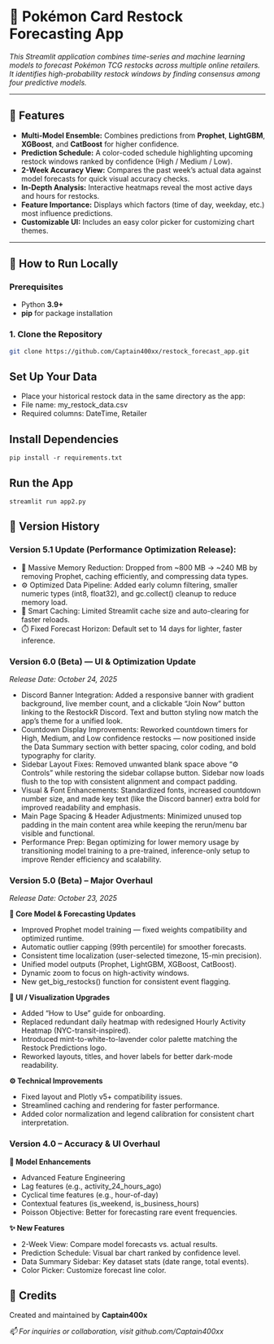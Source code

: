 # 🎴 Pokémon Card Restock Forecasting App

*This Streamlit application combines time-series and machine learning models to forecast Pokémon TCG restocks across multiple online retailers. It identifies high-probability restock windows by finding consensus among four predictive models.*

---

## 🚀 Features

- **Multi-Model Ensemble:** Combines predictions from **Prophet**, **LightGBM**, **XGBoost**, and **CatBoost** for higher confidence.  
- **Prediction Schedule:** A color-coded schedule highlighting upcoming restock windows ranked by confidence (High / Medium / Low).  
- **2-Week Accuracy View:** Compares the past week’s actual data against model forecasts for quick visual accuracy checks.  
- **In-Depth Analysis:** Interactive heatmaps reveal the most active days and hours for restocks.  
- **Feature Importance:** Displays which factors (time of day, weekday, etc.) most influence predictions.  
- **Customizable UI:** Includes an easy color picker for customizing chart themes.  

---

## 🧩 How to Run Locally

### **Prerequisites**
- Python **3.9+**
- **pip** for package installation

### **1. Clone the Repository**
```bash
git clone https://github.com/Captain400xx/restock_forecast_app.git
```

## Set Up Your Data

- Place your historical restock data in the same directory as the app:
- File name: my_restock_data.csv
- Required columns: DateTime, Retailer

## Install Dependencies
```
pip install -r requirements.txt
```

## Run the App
```
streamlit run app2.py
```

## 🧾 Version History

### Version 5.1 Update (Performance Optimization Release):

- 🚀 Massive Memory Reduction: Dropped from ~800 MB → ~240 MB by removing Prophet, caching efficiently, and compressing data types.
- ⚙️ Optimized Data Pipeline: Added early column filtering, smaller numeric types (int8, float32), and gc.collect() cleanup to reduce memory load.
- 🧠 Smart Caching: Limited Streamlit cache size and auto-clearing for faster reloads.
- ⏱️ Fixed Forecast Horizon: Default set to 14 days for lighter, faster inference.

### Version 6.0 (Beta) — UI & Optimization Update

*Release Date: October 24, 2025*

- Discord Banner Integration: Added a responsive banner with gradient background, live member count, and a clickable “Join Now” button linking to the RestockR Discord. Text and button styling now match the app’s theme for a unified look.
- Countdown Display Improvements: Reworked countdown timers for High, Medium, and Low confidence restocks — now positioned inside the Data Summary section with better spacing, color coding, and bold typography for clarity.
- Sidebar Layout Fixes: Removed unwanted blank space above “⚙️ Controls” while restoring the sidebar collapse button. Sidebar now loads flush to the top with consistent alignment and compact padding.
- Visual & Font Enhancements: Standardized fonts, increased countdown number size, and made key text (like the Discord banner) extra bold for improved readability and emphasis.
- Main Page Spacing & Header Adjustments: Minimized unused top padding in the main content area while keeping the rerun/menu bar visible and functional.
- Performance Prep: Began optimizing for lower memory usage by transitioning model training to a pre-trained, inference-only setup to improve Render efficiency and scalability.

### Version 5.0 (Beta) – Major Overhaul

*Release Date: October 23, 2025*

**🔧 Core Model & Forecasting Updates**

- Improved Prophet model training — fixed weights compatibility and optimized runtime.
- Automatic outlier capping (99th percentile) for smoother forecasts.
- Consistent time localization (user-selected timezone, 15-min precision).
- Unified model outputs (Prophet, LightGBM, XGBoost, CatBoost).
- Dynamic zoom to focus on high-activity windows.
- New get_big_restocks() function for consistent event flagging.

**🎨 UI / Visualization Upgrades**

- Added “How to Use” guide for onboarding.
- Replaced redundant daily heatmap with redesigned Hourly Activity Heatmap (NYC-transit-inspired).
- Introduced mint-to-white-to-lavender color palette matching the Restock Predictions logo.
- Reworked layouts, titles, and hover labels for better dark-mode readability.

**⚙️ Technical Improvements**

- Fixed layout and Plotly v5+ compatibility issues.
- Streamlined caching and rendering for faster performance.
- Added color normalization and legend calibration for consistent chart interpretation.

### Version 4.0 – Accuracy & UI Overhaul

**🧠 Model Enhancements**

- Advanced Feature Engineering
- Lag features (e.g., activity_24_hours_ago)
- Cyclical time features (e.g., hour-of-day)
- Contextual features (is_weekend, is_business_hours)
- Poisson Objective: Better for forecasting rare event frequencies.

**✨ New Features**

- 2-Week View: Compare model forecasts vs. actual results.
- Prediction Schedule: Visual bar chart ranked by confidence level.
- Data Summary Sidebar: Key dataset stats (date range, total events).
- Color Picker: Customize forecast line color.

## 👑 Credits

Created and maintained by **Captain400x**

*📫 For inquiries or collaboration, visit github.com/Captain400xx*
